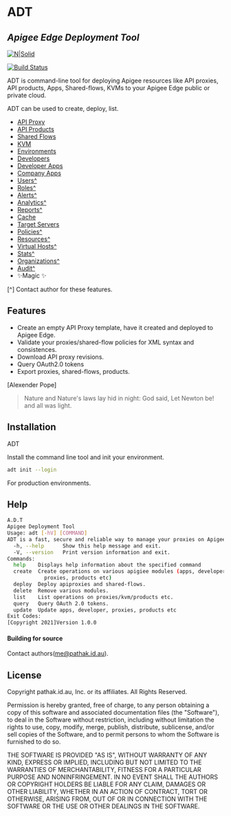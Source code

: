 # ADT
## _Apigee Edge Deployment Tool_

[![N|Solid](https://cldup.com/dTxpPi9lDf.thumb.png)](https://nodesource.com/products/nsolid)

[![Build Status](https://travis-ci.org/joemccann/dillinger.svg?branch=master)](https://travis-ci.org/joemccann/dillinger)

ADT is command-line tool for deploying Apigee resources like API proxies, API products, Apps, Shared-flows, KVMs to your Apigee Edge public or private cloud.

ADT can be used to create, deploy, list.

- [API Proxy](docs/api-proxy)
- [API Products](docs/api-products)
- [Shared Flows](docs/shared-flows)
- [KVM](docs/key-value-maps)
- [Environments](docs/environments)
- [Developers](docs/developers)
- [Developer Apps](docs/apps)
- [Company Apps](docs/apps)
- [Users^](docs/users)
- [Roles^](docs/roles)
- [Alerts^](docs/alerts)
- [Analytics^](docs/analytics)
- [Reports^](docs/reports)
- [Cache](docs/cache)
- [Target Servers](docs/target-servers)
- [Policies^](docs/policies)
- [Resources^](docs/resources)
- [Virtual Hosts^](docs/virtual-hosts)
- [Stats^](docs/stats)
- [Organizations^](docs/organizations)
- [Audit^](docs/audit)
- ✨Magic ✨

[^] Contact author for these features.
## Features

- Create an empty API Proxy template, have it created and deployed to Apigee Edge.
- Validate your proxies/shared-flow policies for XML syntax and consistences.
- Download API proxy revisions.
- Query OAuth2.0 tokens
- Export proxies, shared-flows, products.

[Alexender Pope]

> Nature and Nature's laws lay hid in night:
> God said, Let Newton be! and all was light.


## Installation

ADT

Install the command line tool and init your environment.

```sh
adt init --login
```

For production environments.


## Help

```sh
A.D.T
Apigee Deployment Tool
Usage: adt [-hV] [COMMAND]
ADT is a fast, secure and reliable way to manage your proxies on Apigee.
  -h, --help      Show this help message and exit.
  -V, --version   Print version information and exit.
Commands:
  help    Displays help information about the specified command
  create  Create operations on various apigiee modules (apps, developer,
            proxies, products etc)
  deploy  Deploy apiproxies and shared-flows.
  delete  Remove various modules.
  list    List operations on proxies/kvm/products etc.
  query   Query OAuth 2.0 tokens.
  update  Update apps, developer, proxies, products etc
Exit Codes:
[Copyright 2021]Version 1.0.0
```


#### Building for source

Contact authors(me@pathak.id.au).


## License

Copyright pathak.id.au, Inc. or its affiliates. All Rights Reserved.

Permission is hereby granted, free of charge, to any person obtaining a copy of this
software and associated documentation files (the "Software"), to deal in the Software
without restriction, including without limitation the rights to use, copy, modify,
merge, publish, distribute, sublicense, and/or sell copies of the Software, and to
permit persons to whom the Software is furnished to do so.

THE SOFTWARE IS PROVIDED "AS IS", WITHOUT WARRANTY OF ANY KIND, EXPRESS OR IMPLIED,
INCLUDING BUT NOT LIMITED TO THE WARRANTIES OF MERCHANTABILITY, FITNESS FOR A
PARTICULAR PURPOSE AND NONINFRINGEMENT. IN NO EVENT SHALL THE AUTHORS OR COPYRIGHT
HOLDERS BE LIABLE FOR ANY CLAIM, DAMAGES OR OTHER LIABILITY, WHETHER IN AN ACTION
OF CONTRACT, TORT OR OTHERWISE, ARISING FROM, OUT OF OR IN CONNECTION WITH THE
SOFTWARE OR THE USE OR OTHER DEALINGS IN THE SOFTWARE.
